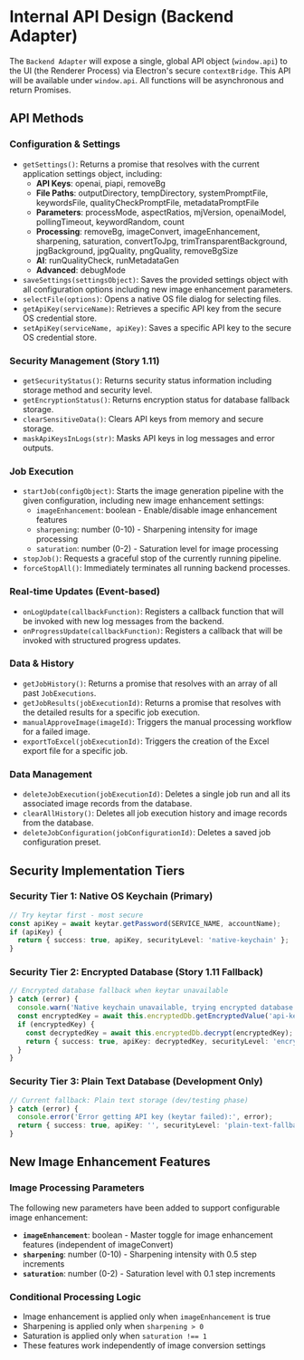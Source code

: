 # Internal API Design (Backend Adapter)

The `Backend Adapter` will expose a single, global API object (`window.api`) to the UI (the Renderer Process) via Electron's secure `contextBridge`. This API will be available under `window.api`. All functions will be asynchronous and return Promises.

## API Methods

### Configuration & Settings
* `getSettings()`: Returns a promise that resolves with the current application settings object, including:
  - **API Keys**: openai, piapi, removeBg
  - **File Paths**: outputDirectory, tempDirectory, systemPromptFile, keywordsFile, qualityCheckPromptFile, metadataPromptFile
  - **Parameters**: processMode, aspectRatios, mjVersion, openaiModel, pollingTimeout, keywordRandom, count
  - **Processing**: removeBg, imageConvert, imageEnhancement, sharpening, saturation, convertToJpg, trimTransparentBackground, jpgBackground, jpgQuality, pngQuality, removeBgSize
  - **AI**: runQualityCheck, runMetadataGen
  - **Advanced**: debugMode
* `saveSettings(settingsObject)`: Saves the provided settings object with all configuration options including new image enhancement parameters.
* `selectFile(options)`: Opens a native OS file dialog for selecting files.
* `getApiKey(serviceName)`: Retrieves a specific API key from the secure OS credential store.
* `setApiKey(serviceName, apiKey)`: Saves a specific API key to the secure OS credential store.

### Security Management (Story 1.11)
* `getSecurityStatus()`: Returns security status information including storage method and security level.
* `getEncryptionStatus()`: Returns encryption status for database fallback storage.
* `clearSensitiveData()`: Clears API keys from memory and secure storage.
* `maskApiKeysInLogs(str)`: Masks API keys in log messages and error outputs.

### Job Execution
* `startJob(configObject)`: Starts the image generation pipeline with the given configuration, including new image enhancement settings:
  - `imageEnhancement`: boolean - Enable/disable image enhancement features
  - `sharpening`: number (0-10) - Sharpening intensity for image processing
  - `saturation`: number (0-2) - Saturation level for image processing
* `stopJob()`: Requests a graceful stop of the currently running pipeline.
* `forceStopAll()`: Immediately terminates all running backend processes.

### Real-time Updates (Event-based)
* `onLogUpdate(callbackFunction)`: Registers a callback function that will be invoked with new log messages from the backend.
* `onProgressUpdate(callbackFunction)`: Registers a callback that will be invoked with structured progress updates.

### Data & History
* `getJobHistory()`: Returns a promise that resolves with an array of all past `JobExecutions`.
* `getJobResults(jobExecutionId)`: Returns a promise that resolves with the detailed results for a specific job execution.
* `manualApproveImage(imageId)`: Triggers the manual processing workflow for a failed image.
* `exportToExcel(jobExecutionId)`: Triggers the creation of the Excel export file for a specific job.

### Data Management
* `deleteJobExecution(jobExecutionId)`: Deletes a single job run and all its associated image records from the database.
* `clearAllHistory()`: Deletes all job execution history and image records from the database.
* `deleteJobConfiguration(jobConfigurationId)`: Deletes a saved job configuration preset.

## Security Implementation Tiers

### Security Tier 1: Native OS Keychain (Primary)
```typescript
// Try keytar first - most secure
const apiKey = await keytar.getPassword(SERVICE_NAME, accountName);
if (apiKey) {
  return { success: true, apiKey, securityLevel: 'native-keychain' };
}
```

### Security Tier 2: Encrypted Database (Story 1.11 Fallback)
```typescript
// Encrypted database fallback when keytar unavailable
} catch (error) {
  console.warn('Native keychain unavailable, trying encrypted database');
  const encryptedKey = await this.encryptedDb.getEncryptedValue('api-keys', serviceName);
  if (encryptedKey) {
    const decryptedKey = await this.encryptedDb.decrypt(encryptedKey);
    return { success: true, apiKey: decryptedKey, securityLevel: 'encrypted-db' };
  }
}
```

### Security Tier 3: Plain Text Database (Development Only)
```typescript
// Current fallback: Plain text storage (dev/testing phase)
} catch (error) {
  console.error('Error getting API key (keytar failed):', error);
  return { success: true, apiKey: '', securityLevel: 'plain-text-fallback' };
}
```

## New Image Enhancement Features

### Image Processing Parameters
The following new parameters have been added to support configurable image enhancement:

* **`imageEnhancement`**: boolean - Master toggle for image enhancement features (independent of imageConvert)
* **`sharpening`**: number (0-10) - Sharpening intensity with 0.5 step increments
* **`saturation`**: number (0-2) - Saturation level with 0.1 step increments

### Conditional Processing Logic
* Image enhancement is applied only when `imageEnhancement` is true
* Sharpening is applied only when `sharpening > 0`
* Saturation is applied only when `saturation !== 1`
* These features work independently of image conversion settings 